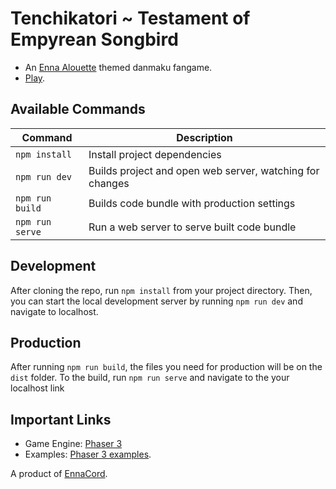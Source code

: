 # Tenchikatori ~ Testament of Empyrean Songbird
- An [Enna Alouette](https://www.youtube.com/channel/UCR6qhsLpn62WVxCBK1dkLow?sub_confirmation=1) themed danmaku fangame.
- [Play](https://ennacord.github.io/tenchikatori-toes/).

## Available Commands

| Command | Description |
|---------|-------------|
| `npm install` | Install project dependencies |
| `npm run dev` | Builds project and open web server, watching for changes |
| `npm run build` | Builds code bundle with production settings  |
| `npm run serve` | Run a web server to serve built code bundle |

## Development

After cloning the repo, run `npm install` from your project directory. Then, you can start the local development
server by running `npm run dev` and navigate to localhost.

## Production

After running `npm run build`, the files you need for production will be on the `dist` folder. To the build, run `npm run serve` and navigate to the your localhost link

## Important Links

- Game Engine: [Phaser 3](https://newdocs.phaser.io/docs/) 
- Examples: [Phaser 3 examples](http://labs.phaser.io/index.html).

A product of [EnnaCord](https://discord.gg/enna).